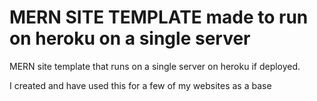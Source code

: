 # MERN SITE TEMPLATE made to run on heroku on a single server

MERN site template that runs on a single server on heroku if deployed.

I created and have used this for a few of my websites as a base
